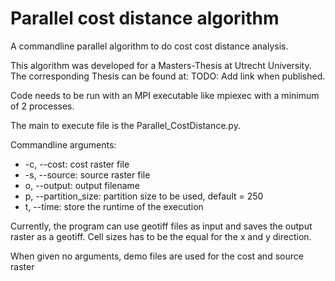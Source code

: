 # Parallel cost distance algorithm

A commandline parallel algorithm to do cost cost distance analysis.

This algorithm was developed for a Masters-Thesis at Utrecht University.
The corresponding Thesis can be found at: TODO: Add link when published.

Code needs to be run with an MPI executable like mpiexec with a minimum of 2 processes.

The main to execute file is the Parallel_CostDistance.py.

Commandline arguments:
- -c, --cost: cost raster file
- -s, --source: source raster file
- o, --output: output filename
- p, --partition_size: partition size to be used, default = 250
- t, --time: store the runtime of the execution

Currently, the program can use geotiff files as input and saves the output raster as a geotiff.
Cell sizes has to be the equal for the x and y direction.

When given no arguments, demo files are used for the cost and source raster